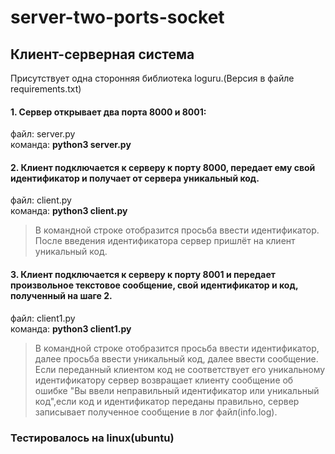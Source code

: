 # server-two-ports-socket
Клиент-серверная система
-------------------------
Присутствует одна сторонняя библиотека loguru.(Версия в файле requirements.txt)

#### 1. Сервер открывает два порта 8000 и 8001:  
  файл: server.py  
  команда: **python3 server.py**
  
#### 2. Клиент подключается к серверу к порту 8000, передает ему свой идентификатор и получает от сервера уникальный код.  
  файл: client.py  
  команда: **python3 client.py**  
  >В командной строке отобразится просьба ввести идентификатор. После введения идентификатора сервер пришлёт на клиент уникальный код.
  
#### 3. Клиент подключается к серверу к порту 8001 и передает произвольное текстовое сообщение, свой идентификатор и код, полученный на шаге 2.  
  файл: client1.py  
  команда: **python3 client1.py**  
  >В командной строке отобразится просьба ввести идентификатор, далее просьба ввести уникальный код, далее ввести сообщение. Если переданный клиентом код не соответствует его уникальному идентификатору сервер возвращает клиенту сообщение об ошибке "Вы ввели неправильный идентификатор или уникальный код",если код и идентификатор переданы правильно, сервер записывает полученное сообщение в лог файл(info.log).

### Тестировалось на linux(ubuntu)
